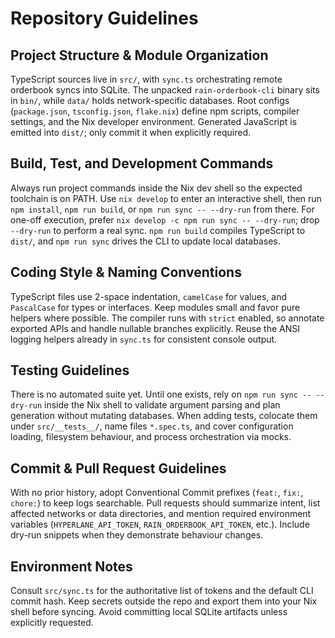 # Repository Guidelines

## Project Structure & Module Organization
TypeScript sources live in `src/`, with `sync.ts` orchestrating remote orderbook syncs into SQLite. The unpacked `rain-orderbook-cli` binary sits in `bin/`, while `data/` holds network-specific databases. Root configs (`package.json`, `tsconfig.json`, `flake.nix`) define npm scripts, compiler settings, and the Nix developer environment. Generated JavaScript is emitted into `dist/`; only commit it when explicitly required.

## Build, Test, and Development Commands
Always run project commands inside the Nix dev shell so the expected toolchain is on PATH. Use `nix develop` to enter an interactive shell, then run `npm install`, `npm run build`, or `npm run sync -- --dry-run` from there. For one-off execution, prefer `nix develop -c npm run sync -- --dry-run`; drop `--dry-run` to perform a real sync. `npm run build` compiles TypeScript to `dist/`, and `npm run sync` drives the CLI to update local databases.

## Coding Style & Naming Conventions
TypeScript files use 2-space indentation, `camelCase` for values, and `PascalCase` for types or interfaces. Keep modules small and favor pure helpers where possible. The compiler runs with `strict` enabled, so annotate exported APIs and handle nullable branches explicitly. Reuse the ANSI logging helpers already in `sync.ts` for consistent console output.

## Testing Guidelines
There is no automated suite yet. Until one exists, rely on `npm run sync -- --dry-run` inside the Nix shell to validate argument parsing and plan generation without mutating databases. When adding tests, colocate them under `src/__tests__/`, name files `*.spec.ts`, and cover configuration loading, filesystem behaviour, and process orchestration via mocks.

## Commit & Pull Request Guidelines
With no prior history, adopt Conventional Commit prefixes (`feat:`, `fix:`, `chore:`) to keep logs searchable. Pull requests should summarize intent, list affected networks or data directories, and mention required environment variables (`HYPERLANE_API_TOKEN`, `RAIN_ORDERBOOK_API_TOKEN`, etc.). Include dry-run snippets when they demonstrate behaviour changes.

## Environment Notes
Consult `src/sync.ts` for the authoritative list of tokens and the default CLI commit hash. Keep secrets outside the repo and export them into your Nix shell before syncing. Avoid committing local SQLite artifacts unless explicitly requested.
